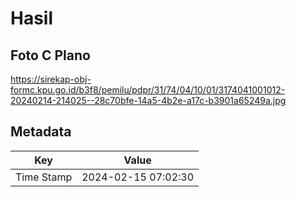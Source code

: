 # Hasil

## Foto C Plano

https://sirekap-obj-formc.kpu.go.id/b3f8/pemilu/pdpr/31/74/04/10/01/3174041001012-20240214-214025--28c70bfe-14a5-4b2e-a17c-b3901a65249a.jpg


## Metadata

| Key        | Value               |
| ---------- | ------------------- |
| Time Stamp | 2024-02-15 07:02:30 |



